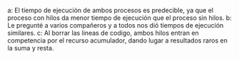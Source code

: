 a: El tiempo de ejecución de ambos procesos es predecible, ya que el proceso con hilos da menor tiempo de ejecución que el proceso sin hilos.
b: Le pregunté a varios compañeros y a todos nos dió tiempos de ejecución similares.
c: Al borrar las lineas de codigo, ambos hilos entran en competencia por el recurso acumulador, dando lugar a resultados raros en la suma y resta.
